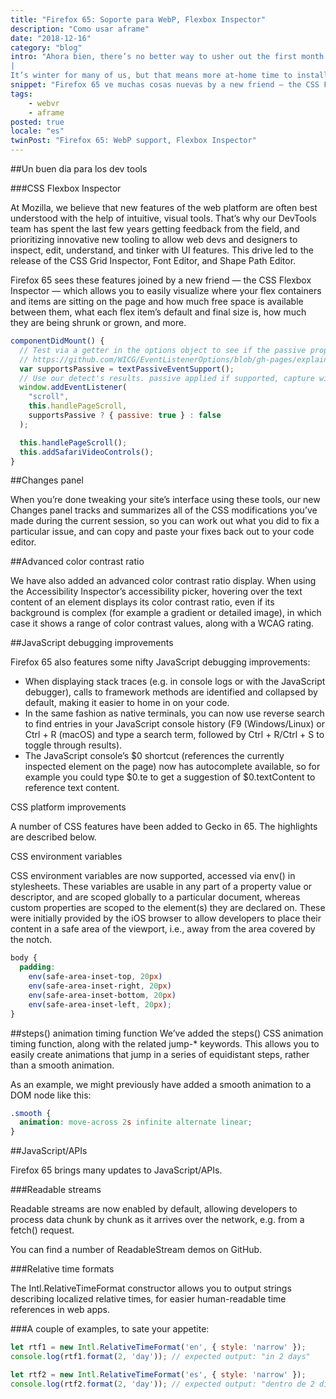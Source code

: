 ```yaml
---
title: "Firefox 65: Soporte para WebP, Flexbox Inspector"
description: "Como usar aframe"
date: "2018-12-16"
category: "blog"
intro: "Ahora bien, there’s no better way to usher out the first month of the year than with a great new Firefox release. 
|
It’s winter for many of us, but that means more at-home time to install Firefox version 65."
snippet: "Firefox 65 ve muchas cosas nuevas by a new friend — the CSS Flexbox Inspector — which allows you to easily visualize where your flex containers and items are sitting on the page."
tags:
    - webvr
    - aframe
posted: true
locale: "es"
twinPost: "Firefox 65: WebP support, Flexbox Inspector"
---
```


##Un buen dia para los dev tools

###CSS Flexbox Inspector

At Mozilla, we believe that new features of the web platform are often best understood with the help of intuitive, visual tools. That’s why our DevTools team has spent the last few years getting feedback from the field, and prioritizing innovative new tooling to allow web devs and designers to inspect, edit, understand, and tinker with UI features. This drive led to the release of the CSS Grid Inspector, Font Editor, and Shape Path Editor.

Firefox 65 sees these features joined by a new friend — the CSS Flexbox Inspector — which allows you to easily visualize where your flex containers and items are sitting on the page and how much free space is available between them, what each flex item’s default and final size is, how much they are being shrunk or grown, and more.

```jsx
componentDidMount() {
  // Test via a getter in the options object to see if the passive property is accessed
  // https://github.com/WICG/EventListenerOptions/blob/gh-pages/explainer.md#feature-detection
  var supportsPassive = textPassiveEventSupport();
  // Use our detect's results. passive applied if supported, capture will be false either way.
  window.addEventListener(
    "scroll",
    this.handlePageScroll,
    supportsPassive ? { passive: true } : false
  );

  this.handlePageScroll();
  this.addSafariVideoControls();
}
```

##Changes panel

When you’re done tweaking your site’s interface using these tools, our new Changes panel tracks and summarizes all of the CSS modifications you’ve made during the current session, so you can work out what you did to fix a particular issue, and can copy and paste your fixes back out to your code editor.

##Advanced color contrast ratio

We have also added an advanced color contrast ratio display. When using the Accessibility Inspector’s accessibility picker, hovering over the text content of an element displays its color contrast ratio, even if its background is complex (for example a gradient or detailed image), in which case it shows a range of color contrast values, along with a WCAG rating.

##JavaScript debugging improvements

Firefox 65 also features some nifty JavaScript debugging improvements:

* When displaying stack traces (e.g. in console logs or with the JavaScript debugger), calls to framework methods are identified and collapsed by default, making it easier to home in on your code.
* In the same fashion as native terminals, you can now use reverse search to find entries in your JavaScript console history (F9 (Windows/Linux) or Ctrl + R (macOS) and type a search term, followed by Ctrl + R/Ctrl + S to toggle through results).
* The JavaScript console’s $0 shortcut (references the currently inspected element on the page) now has autocomplete available, so for example you could type $0.te to get a suggestion of $0.textContent to reference text content.

CSS platform improvements

A number of CSS features have been added to Gecko in 65. The highlights are described below.

CSS environment variables

CSS environment variables are now supported, accessed via env() in stylesheets. These variables are usable in any part of a property value or descriptor, and are scoped globally to a particular document, whereas custom properties are scoped to the element(s) they are declared on. These were initially provided by the iOS browser to allow developers to place their content in a safe area of the viewport, i.e., away from the area covered by the notch.

```css
body {
  padding:
    env(safe-area-inset-top, 20px)
    env(safe-area-inset-right, 20px)
    env(safe-area-inset-bottom, 20px)
    env(safe-area-inset-left, 20px);
}
```

##steps() animation timing function
We’ve added the steps() CSS animation timing function, along with the related jump-* keywords. This allows you to easily create animations that jump in a series of equidistant steps, rather than a smooth animation.

As an example, we might previously have added a smooth animation to a DOM node like this:

```css
.smooth {
  animation: move-across 2s infinite alternate linear;
}
```

##JavaScript/APIs

Firefox 65 brings many updates to JavaScript/APIs.

###Readable streams

Readable streams are now enabled by default, allowing developers to process data chunk by chunk as it arrives over the network, e.g. from a fetch() request.

You can find a number of ReadableStream demos on GitHub.

###Relative time formats

The Intl.RelativeTimeFormat constructor allows you to output strings describing localized relative times, for easier human-readable time references in web apps.

###A couple of examples, to sate your appetite:

```javascript
let rtf1 = new Intl.RelativeTimeFormat('en', { style: 'narrow' });
console.log(rtf1.format(2, 'day')); // expected output: "in 2 days"

let rtf2 = new Intl.RelativeTimeFormat('es', { style: 'narrow' });
console.log(rtf2.format(2, 'day')); // expected output: "dentro de 2 días"
```
